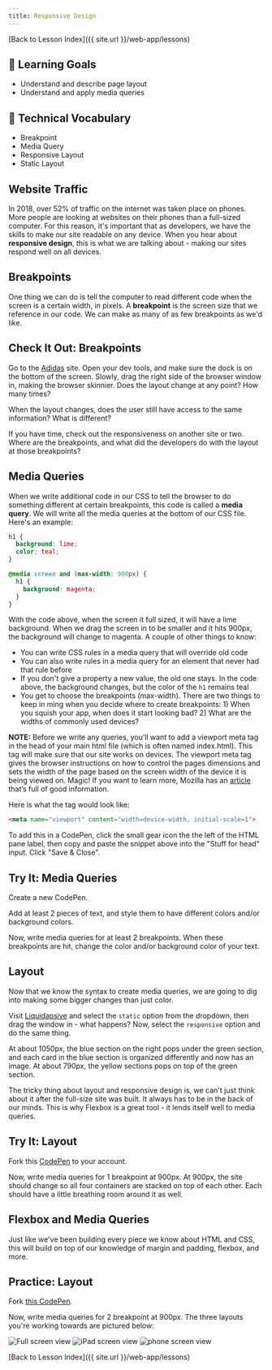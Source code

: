 ```yaml
---
title: Responsive Design
---
```


[Back to Lesson Index]({{ site.url }}/web-app/lessons)

## 🎯 Learning Goals

* Understand and describe page layout
* Understand and apply media queries

## 📗 Technical Vocabulary

- Breakpoint
- Media Query
- Responsive Layout
- Static Layout

## Website Traffic

In 2018, over 52% of traffic on the internet was taken place on phones. More people are looking at websites on their phones than a full-sized computer. For this reason, it's important that as developers, we have the skills to make our site readable on any device. When you hear about **responsive design**, this is what we are talking about - making our sites respond well on all devices.

## Breakpoints

One thing we can do is tell the computer to read different code when the screen is a certain width, in pixels. A **breakpoint** is the screen size that we reference in our code. We can make as many of as few breakpoints as we'd like.

<div class="try-it">
  <h2>Check It Out: Breakpoints</h2>
  <p>Go to the <a target="blank" href="https://www.adidas.com/us">Adidas</a> site. Open your dev tools, and make sure the dock is on the bottom of the screen. Slowly, drag the right side of the browser window in, making the browser skinnier. Does the layout change at any point? How many times? </p>
  <p>When the layout changes, does the user still have access to the same information? What is different?</p>
  <p>If you have time, check out the responsiveness on another site or two. Where are the breakpoints, and what did the developers do with the layout at those breakpoints?</p>
</div>

## Media Queries

When we write additional code in our CSS to tell the browser to do something different at certain breakpoints, this code is called a **media query**. We will write all the media queries at the bottom of our CSS file. Here's an example:

```css
h1 {
  background: lime;
  color: teal;
}

@media screen and (max-width: 900px) {
  h1 {
    background: magenta;
  }
}
```

With the code above, when the screen it full sized, it will have a lime background. When we drag the screen in to be smaller and it hits 900px, the background will change to magenta. A couple of other things to know:

- You can write CSS rules in a media query that will override old code
- You can also write rules in a media query for an element that never had that rule before
- If you don't give a property a new value, the old one stays. In the code above, the background changes, but the color of the `h1` remains teal
- You get to choose the breakpoints (max-width). There are two things to keep in ming when you decide where to create breakpoints: 1) When you squish your app, when does it start looking bad? 2) What are the widths of commonly used devices?

**NOTE:** Before we write any queries, you’ll want to add a viewport meta tag in the head of your main html file (which is often named index.html). This tag will make sure that our site works on devices. The viewport meta tag gives the browser instructions on how to control the pages dimensions and sets the width of the page based on the screen width of the device it is being viewed on. Magic! If you want to learn more, Mozilla has an <a href="https://developer.mozilla.org/en-US/docs/Mozilla/Mobile/Viewport_meta_tag">article</a> that’s full of good information.

Here is what the tag would look like:

```html
<meta name="viewport" content="width=device-width, initial-scale=1">
```

To add this in a CodePen, click the small gear icon the the left of the HTML pane label, then copy and paste the snippet above into the "Stuff for head" input. Click "Save & Close".

<div class="try-it">
  <h2>Try It: Media Queries</h2>
  <p>Create a new CodePen.</p>
  <p>Add at least 2 pieces of text, and style them to have different colors and/or background colors.</p>
  <p>Now, write media queries for at least 2 breakpoints. When these breakpoints are hit, change the color and/or background color of your text.</p>
</div>

## Layout

Now that we know the syntax to create media queries, we are going to dig into making some bigger changes than just color.

Visit <a target="blank" href="http://www.liquidapsive.com/ ">Liquidapsive</a> and select the `static` option from the dropdown, then drag the window in - what happens? Now, select the `responsive` option and do the same thing.

At about 1050px, the blue section on the right pops under the green section, and each card in the blue section is organized differently and now has an image. At about 790px, the yellow sections pops on top of the green section.

The tricky thing about layout and responsive design is, we can't just think about it after the full-size site was built. It always has to be in the back of our minds. This is why Flexbox is a great tool - it lends itself well to media queries.

<div class="try-it">
  <h2>Try It: Layout</h2>
  <p>Fork this <a target="blank" href="https://codepen.io/turing-kwk/pen/bJKzvB?editors=1100">CodePen</a> to your account.</p>
  <p>Now, write media queries for 1 breakpoint at 900px. At 900px, the site should change so all four containers are stacked on top of each other. Each should have a little breathing room around it as well.</p>
</div>

## Flexbox and Media Queries

Just like we've been building every piece we know about HTML and CSS, this will build on top of our knowledge of margin and padding, flexbox, and more.

<div class="practice">
  <h2>Practice: Layout</h2>
  <p>Fork <a target="blank" href="https://codepen.io/turing-kwk/pen/ROJdaR">this CodePen</a>.</p>
  <p>Now, write media queries for 2 breakpoint at 900px. The three layouts you're working towards are pictured below:</p>
  <img src="./assets/full-screen.png" alt="Full screen view">
  <img src="./assets/ipad-screen.png" alt="iPad screen view">
  <img src="./assets/phone-screen.png" alt="phone screen view">
</div>

[Back to Lesson Index]({{ site.url }}/web-app/lessons)
